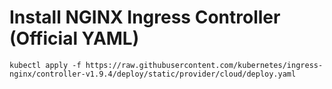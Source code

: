 # Install NGINX Ingress Controller (Official YAML)

```
kubectl apply -f https://raw.githubusercontent.com/kubernetes/ingress-nginx/controller-v1.9.4/deploy/static/provider/cloud/deploy.yaml
```
